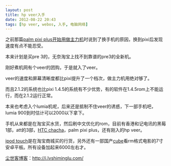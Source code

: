 ```yaml
---
layout: post
title: hp veer入手
date: 2012-08-22 20:43
tags: [hp veer, webos, 入手, 电脑网络]
---
```

之前那篇<a href="http://i.lvshiminglu.com/blog/899.html">palm pixi plus开始用做主力机</a>时说到了换手机的原因，换到pixi后发现速度有点不能忍受。

本来计划是买pre 3的，无奈淘宝上找不到靠谱的pre3的全新机。

刚好煮机网有个veer的团购，于是就入了veer。

veer的速度和屏幕清晰度都比pixi提升了一个档次，做主力机用绝对够了。

而且2.1.2的系统也比pixi 1.4.5的系统有不少优势，有的软件在1.4.5rom上不能运行，而在2.1.2运行正常。

本来也考虑入个lumia机呢，后来还是抵制不住veer的诱惑，下一部手机吧，lumia 900到时估计可以2000以下拿下。

手机从来都是在淘宝买水货，然后刷中文优化的rom，目前有香港和记电讯的黑莓1部，att的3部，<a href="http://i.lvshiminglu.com/tag/htc-chacha">HTC chacha</a>，palm pixi plus，还有刚入的hp veer。

<a href="http://i.lvshiminglu.com/tag/ipod-touch">ipod touch</a>是在淘宝商城买的行货，另外还有一部国产<a href="http://i.lvshiminglu.com/blog/892.html">cube</a>看rm格式电影的7寸安卓平板。所有设备加起来6000左右才。

<a href="http://i.lvshiminglu.com/">尘世客博客</a>：<a href="http://i.lvshiminglu.com/">http://i.lvshiminglu.com/</a>

